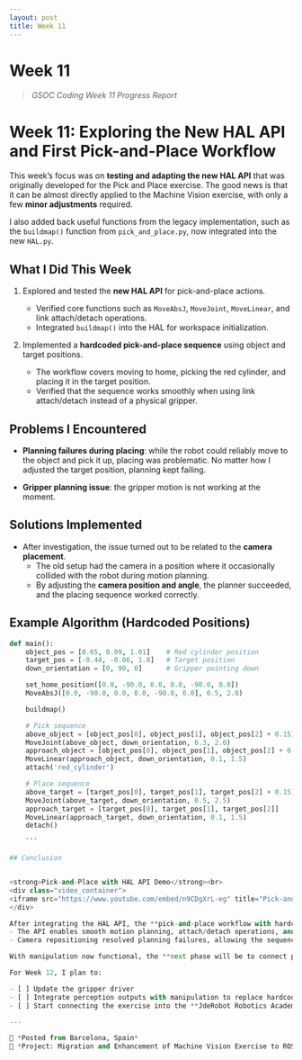 ```yaml
---
layout: post
title: Week 11
---
```


# Week 11  
> *GSOC Coding Week 11 Progress Report*

# Week 11: Exploring the New HAL API and First Pick-and-Place Workflow

This week’s focus was on **testing and adapting the new HAL API** that was originally developed for the Pick and Place exercise. The good news is that it can be almost directly applied to the Machine Vision exercise, with only a few **minor adjustments** required.  

I also added back useful functions from the legacy implementation, such as the `buildmap()` function from `pick_and_place.py`, now integrated into the new `HAL.py`.

## What I Did This Week

1. Explored and tested the **new HAL API** for pick-and-place actions.  
   - Verified core functions such as `MoveAbsJ`, `MoveJoint`, `MoveLinear`, and link attach/detach operations.  
   - Integrated `buildmap()` into the HAL for workspace initialization.  

2. Implemented a **hardcoded pick-and-place sequence** using object and target positions.  
   - The workflow covers moving to home, picking the red cylinder, and placing it in the target position.  
   - Verified that the sequence works smoothly when using link attach/detach instead of a physical gripper.  

## Problems I Encountered

- **Planning failures during placing**: while the robot could reliably move to the object and pick it up, placing was problematic. No matter how I adjusted the target position, planning kept failing.  

- **Gripper planning issue**: the gripper motion is not working at the moment.  

## Solutions Implemented

- After investigation, the issue turned out to be related to the **camera placement**.  
  - The old setup had the camera in a position where it occasionally collided with the robot during motion planning.  
  - By adjusting the **camera position and angle**, the planner succeeded, and the placing sequence worked correctly.  

## Example Algorithm (Hardcoded Positions)

```python
def main():
    object_pos = [0.65, 0.09, 1.01]    # Red cylinder position
    target_pos = [-0.44, -0.06, 1.0]   # Target position
    down_orientation = [0, 90, 0]      # Gripper pointing down

    set_home_position([0.0, -90.0, 0.0, 0.0, -90.0, 0.0])
    MoveAbsJ([0.0, -90.0, 0.0, 0.0, -90.0, 0.0], 0.5, 2.0)

    buildmap()

    # Pick sequence
    above_object = [object_pos[0], object_pos[1], object_pos[2] + 0.15]
    MoveJoint(above_object, down_orientation, 0.3, 2.0)
    approach_object = [object_pos[0], object_pos[1], object_pos[2] + 0.05]
    MoveLinear(approach_object, down_orientation, 0.1, 1.5)
    attach('red_cylinder')

    # Place sequence
    above_target = [target_pos[0], target_pos[1], target_pos[2] + 0.15]
    MoveJoint(above_target, down_orientation, 0.5, 2.5)
    approach_target = [target_pos[0], target_pos[1], target_pos[2]]
    MoveLinear(approach_target, down_orientation, 0.1, 1.5)
    detach()

    ```

## Conclusion


<strong>Pick-and-Place with HAL API Demo</strong><br>
<div class="video_container">
<iframe src="https://www.youtube.com/embed/n9CDgXrL-eg" title="Pick-and-Place with HAL API Demo" frameborder="0" allow="accelerometer; autoplay; clipboard-write; encrypted-media; gyroscope; picture-in-picture" allowfullscreen class="video"></iframe>
</div>

After integrating the HAL API, the **pick-and-place workflow with hardcoded positions is now working in ROS2**.  
- The API enables smooth motion planning, attach/detach operations, and workspace initialization.  
- Camera repositioning resolved planning failures, allowing the sequence to complete reliably.  

With manipulation now functional, the **next phase will be to connect perception outputs to the HAL workflow** so that objects can be picked and placed dynamically.  

For Week 12, I plan to:

- [ ] Update the gripper driver
- [ ] Integrate perception outputs with manipulation to replace hardcoded positions  
- [ ] Start connecting the exercise into the **JdeRobot Robotics Academy infrastructure**  

---

📍 *Posted from Barcelona, Spain*  
🧠 *Project: Migration and Enhancement of Machine Vision Exercise to ROS2 + MoveIt2*  


